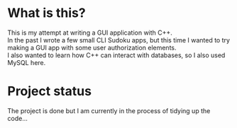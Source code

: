 # What is this?
This is my attempt at writing a GUI application with C++.\
In the past I wrote a few small CLI Sudoku apps, but this time I wanted to try making a GUI app with some user authorization elements.\
I also wanted to learn how C++ can interact with databases, so I also used MySQL here.

# Project status
The project is done but I am currently in the process of tidying up the code...
